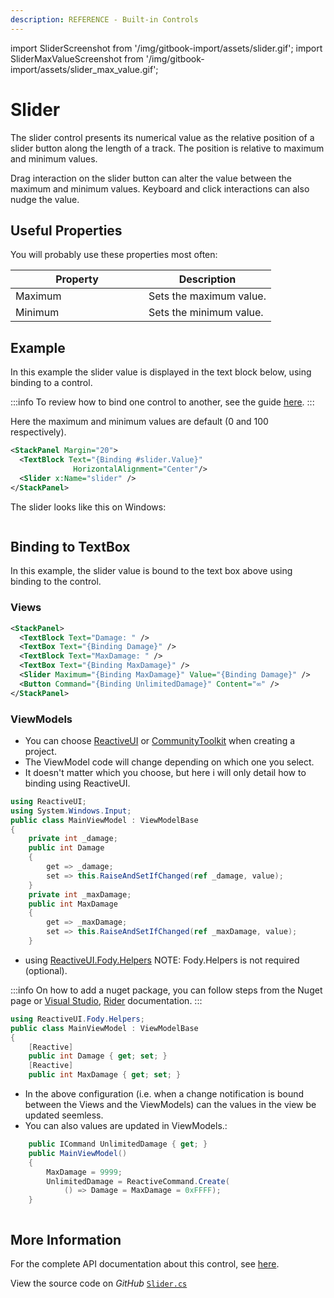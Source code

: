 ```yaml
---
description: REFERENCE - Built-in Controls
---
```


import SliderScreenshot from '/img/gitbook-import/assets/slider.gif';
import SliderMaxValueScreenshot from '/img/gitbook-import/assets/slider_max_value.gif';

# Slider

The slider control presents its numerical value as the relative position of a slider button along the length of a track. The position is relative to maximum and minimum values.

Drag interaction on the slider button can alter the value between the maximum and minimum values. Keyboard and click interactions can also nudge the value.

## Useful Properties

You will probably use these properties most often:

<table><thead><tr><th width="197">Property</th><th>Description</th></tr></thead><tbody><tr><td>Maximum</td><td>Sets the maximum value.</td></tr><tr><td>Minimum</td><td>Sets the minimum value.</td></tr></tbody></table>

## Example

In this example the slider value is displayed in the text block below, using binding to a control.

:::info
To review how to bind one control to another, see the guide [here](../../guides/data-binding/binding-to-controls.md).
:::

Here the maximum and minimum values are default (0 and 100 respectively).

```xml
<StackPanel Margin="20">
  <TextBlock Text="{Binding #slider.Value}" 
              HorizontalAlignment="Center"/>
  <Slider x:Name="slider" />
</StackPanel>
```

The slider looks like this on Windows:

<img src={SliderScreenshot} alt="" />

## Binding to TextBox
In this example, the slider value is bound to the text box above using binding to the control.

### Views
```xml
<StackPanel>
  <TextBlock Text="Damage: " />
  <TextBox Text="{Binding Damage}" />
  <TextBlock Text="MaxDamage: " />
  <TextBox Text="{Binding MaxDamage}" />
  <Slider Maximum="{Binding MaxDamage}" Value="{Binding Damage}" />
  <Button Command="{Binding UnlimitedDamage}" Content="∞" />
</StackPanel>
```
### ViewModels
- You can choose [ReactiveUI](../../concepts/reactiveui/index.md) or [CommunityToolkit](https://learn.microsoft.com/en-us/dotnet/communitytoolkit/mvvm/) when creating a project.
- The ViewModel code will change depending on which one you select.
- It doesn't matter which you choose, but here i will only detail how to binding using ReactiveUI.

```cs
using ReactiveUI;
using System.Windows.Input;
public class MainViewModel : ViewModelBase
{
    private int _damage;
    public int Damage
    {
        get => _damage;
        set => this.RaiseAndSetIfChanged(ref _damage, value);
    }
    private int _maxDamage;
    public int MaxDamage
    {
        get => _maxDamage;
        set => this.RaiseAndSetIfChanged(ref _maxDamage, value);
    }
```

- using [ReactiveUI.Fody.Helpers](https://www.reactiveui.net/docs/handbook/view-models/boilerplate-code.html) NOTE: Fody.Helpers is not required (optional).

:::info
On how to add a nuget package, you can follow steps from the Nuget page or [Visual Studio](https://learn.microsoft.com/en-us/nuget/quickstart/install-and-use-a-package-in-visual-studio), [Rider](https://www.jetbrains.com/help/rider/Using_NuGet.html) documentation.
:::

```cs
using ReactiveUI.Fody.Helpers;
public class MainViewModel : ViewModelBase
{
    [Reactive]
    public int Damage { get; set; }
    [Reactive]
    public int MaxDamage { get; set; }
```
- In the above configuration (i.e. when a change notification is bound between the Views and the ViewModels) can the values ​​in the view be updated seemless.
- You can also values ​​are updated in ViewModels.:
```cs
    public ICommand UnlimitedDamage { get; }
    public MainViewModel()
    {
        MaxDamage = 9999;
        UnlimitedDamage = ReactiveCommand.Create(
            () => Damage = MaxDamage = 0xFFFF);
    }
```

<img src={SliderMaxValueScreenshot} alt="" />

## More Information

For the complete API documentation about this control, see [here](http://reference.avaloniaui.net/api/Avalonia.Controls/Slider/).

View the source code on _GitHub_ [`Slider.cs`](https://github.com/AvaloniaUI/Avalonia/blob/master/src/Avalonia.Controls/Slider.cs)
